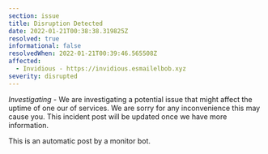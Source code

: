 ```yaml
---
section: issue
title: Disruption Detected
date: 2022-01-21T00:38:38.319825Z
resolved: true
informational: false
resolvedWhen: 2022-01-21T00:39:46.565508Z
affected:
  - Invidious - https://invidious.esmailelbob.xyz
severity: disrupted
---
```

*Investigating* - We are investigating a potential issue that might affect the uptime of one our of services. We are sorry for any inconvenience this may cause you. This incident post will be updated once we have more information.

This is an automatic post by a monitor bot.
        